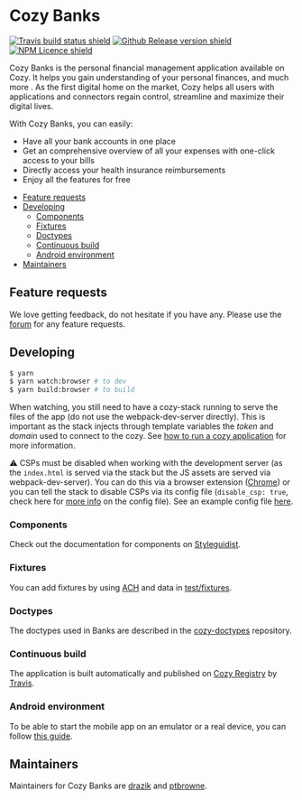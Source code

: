 # Cozy Banks

[![Travis build status shield](https://img.shields.io/travis/cozy/cozy-banks.svg?branch=master)](https://travis-ci.org/cozy/cozy-banks)
[![Github Release version shield](https://img.shields.io/github/tag/cozy/cozy-banks.svg)](https://github.com/cozy/cozy-banks/releases)
[![NPM Licence shield](https://img.shields.io/github/license/cozy/cozy-banks.svg)](https://github.com/cozy/cozy-banks/blob/master/LICENSE)

Cozy Banks is the personal financial management application available on Cozy.
It helps you gain understanding of your personal finances, and much more . As
the first digital home on the market, Cozy helps all users with applications
and connectors regain control, streamline and maximize their digital lives.

With Cozy Banks, you can easily:

- Have all your bank accounts in one place
- Get an comprehensive overview of all your expenses with one-click access to
  your bills
- Directly access your health insurance reimbursements
- Enjoy all the features for free

<!-- MarkdownTOC autolink=true -->

- [Feature requests](#feature-requests)
- [Developing](#developing)
  - [Components](#components)
  - [Fixtures](#fixtures)
  - [Doctypes](#doctypes)
  - [Continuous build](#continuous-build)
  - [Android environment](#android-environment)
- [Maintainers](#maintainers)

<!-- /MarkdownTOC -->


## Feature requests

We love getting feedback, do not hesitate if you have any. Please use the [forum](https://forum.cozy.io/c/francais/banque) for any feature requests.

## Developing

```bash
$ yarn
$ yarn watch:browser # to dev
$ yarn build:browser # to build
```

When watching, you still need to have a cozy-stack running to serve the files of the app (do not use the webpack-dev-server directly). This is important as the stack injects through template variables the *token* and *domain* used to connect to the cozy. See [how to run a cozy application](https://docs.cozy.io/en/howTos/dev/runCozyDocker/#ephemeral-instance) for more information.

⚠️ CSPs must be disabled when working with the development server (as the `index.html` is served via the stack but the JS assets are served via webpack-dev-server). You can do this via a browser extension ([Chrome](https://chrome.google.com/webstore/detail/disable-content-security/ieelmcmcagommplceebfedjlakkhpden)) or you can tell the stack to disable CSPs via its config file (`disable_csp: true`, check here for [more info](https://docs.cozy.io/en/cozy-stack/config/#main-configuration-file) on the config file). See an example config file [here](https://github.com/CPatchane/create-cozy-app/blob/8329c7161a400119076a7e2734191607437f0dcc/packages/cozy-scripts/stack/disableCSP.yaml#L6).

### Components

Check out the documentation for components on [Styleguidist](https://ptbrowne.github.io/cozy-bank/).

### Fixtures

You can add fixtures by using [ACH](https://github.com/cozy/ACH) and data in [test/fixtures](./test/fixtures).

### Doctypes

The doctypes used in Banks are described in the [cozy-doctypes](https://github.com/cozy/cozy-doctypes/blob/master/docs/io.cozy.bank.md) repository.

### Continuous build

The application is built automatically and published on [Cozy Registry](https://apps-registry.cozycloud.cc/banks/registry) by [Travis](https://travis-ci.org/cozy/cozy-banks).


### Android environment

To be able to start the mobile app on an emulator or a real device, you can follow [this guide](https://gist.github.com/drazik/11dfe2014a6b967821df93b9e10353f4).

## Maintainers

Maintainers for Cozy Banks are [drazik](https://github.com/drazik) and [ptbrowne](https://github.com/ptbrowne).
